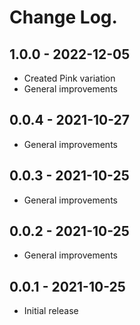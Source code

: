 # Change Log.

## 1.0.0 - 2022-12-05

- Created Pink variation
- General improvements

## 0.0.4 - 2021-10-27

- General improvements

## 0.0.3 - 2021-10-25

- General improvements

## 0.0.2 - 2021-10-25

- General improvements

## 0.0.1 - 2021-10-25

- Initial release
